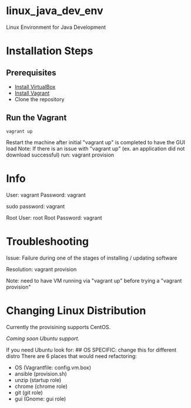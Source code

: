 # linux_java_dev_env
Linux Environment for Java Development

# Installation Steps

## Prerequisites
* [Install VirtualBox](https://www.virtualbox.org/wiki/Downloads)
* [Install Vagrant](https://www.vagrantup.com/downloads.html)
* Clone the repository

## Run the Vagrant
    vagrant up
Restart the machine after initial "vagrant up" is completed to have the GUI load
Note: If there is an issue with "vagrant up" (ex. an application did not download successful) run:
    vagrant provision

# Info

User: vagrant
Password: vagrant

sudo password: vagrant

Root User: root	
Root Password: vagrant
	
# Troubleshooting
Issue: Failure during one of the stages of installing / updating software

Resolution:
    vagrant provision

Note: need to have VM running via "vagrant up" before trying a "vagrant provision"

# Changing Linux Distribution
Currently the provisining supports CentOS.

*Coming soon Ubuntu support.*

If you need Ubuntu look for: ## OS SPECIFIC: change this for different distro
There are 6 places that would need refactoring:
* OS (Vagrantfile: config.vm.box)
* ansible (provision.sh)
* unzip (startup role)
* chrome (chrome role)
* git (git role)
* gui (Gnome: gui role)